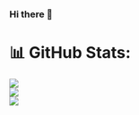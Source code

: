 ### Hi there 👋

# 📊 GitHub Stats:
![](https://github-readme-stats.vercel.app/api?username=lyonich&theme=dark&hide_border=true&include_all_commits=true&count_private=true)<br/>
![](https://github-readme-streak-stats.herokuapp.com/?user=lyonich&theme=dark&hide_border=true)<br/>
![](https://github-readme-stats.vercel.app/api/top-langs/?username=lyonich&theme=dark&hide_border=false&include_all_commits=true&count_private=true&layout=compact)


<!--
**Lyonich/lyonich** is a ✨ _special_ ✨ repository because its `README.md` (this file) appears on your GitHub profile.

Here are some ideas to get you started:

- 🔭 I’m currently working on ...
- 🌱 I’m currently learning ...
- 👯 I’m looking to collaborate on ...
- 🤔 I’m looking for help with ...
- 💬 Ask me about ...
- 📫 How to reach me: ...
- 😄 Pronouns: ...
- ⚡ Fun fact: ...
-->
